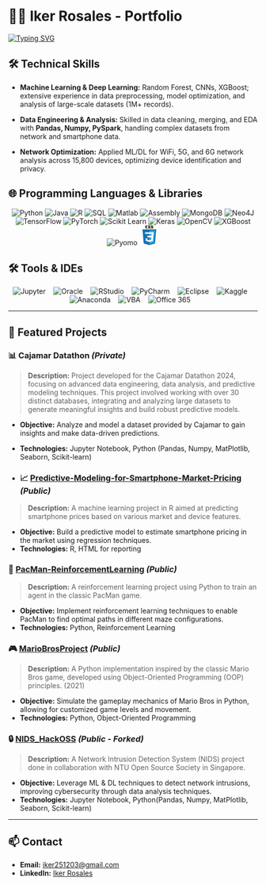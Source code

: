 # 👨‍💻 Iker Rosales - Portfolio

<a href="https://git.io/typing-svg"><img src="https://readme-typing-svg.herokuapp.com?font=Source+Code+Pro&weight=500&size=30&duration=3000&pause=10&color=F1F700&background=31313100&center=true&multiline=true&width=650&height=180&lines=Hi%2C+I'm+Iker+Rosales;Data+Science+and+Engineering+%F0%9F%93%8A;Telecommunications+Engineering+%F0%9F%8C%90;UC3M+%26+NTU+%F0%9F%8F%AB" alt="Typing SVG" /></a>

## 🛠️ Technical Skills

- **Machine Learning & Deep Learning:** Random Forest, CNNs, XGBoost; extensive experience in data preprocessing, model optimization, and analysis of large-scale datasets (1M+ records).
  
- **Data Engineering & Analysis:** Skilled in data cleaning, merging, and EDA with **Pandas, Numpy, PySpark**, handling complex datasets from network and smartphone data.

- **Network Optimization:** Applied ML/DL for WiFi, 5G, and 6G network analysis across 15,800 devices, optimizing device identification and privacy.


## 🌐 Programming Languages & Libraries

<p align="center">
  <img src="https://img.shields.io/badge/-Python-3776AB?style=for-the-badge&logo=python&logoColor=white" alt="Python">
  <img src="https://img.shields.io/badge/-Java-007396?style=for-the-badge&logo=java&logoColor=white" alt="Java">
  <img src="https://img.shields.io/badge/-R-276DC3?style=for-the-badge&logo=r&logoColor=white" alt="R">
  <img src="https://img.shields.io/badge/-SQL-CC2927?style=for-the-badge&logo=microsoft-sql-server&logoColor=white" alt="SQL">
  <img src="https://img.shields.io/badge/-Matlab-0076A8?style=for-the-badge&logo=mathworks&logoColor=white" alt="Matlab">
  <img src="https://img.shields.io/badge/-Assembly-2C4CB5?style=for-the-badge&logo=assembler&logoColor=white" alt="Assembly">
  <img src="https://img.shields.io/badge/-MongoDB-47A248?style=for-the-badge&logo=mongodb&logoColor=white" alt="MongoDB">
  <img src="https://img.shields.io/badge/-Neo4J-008CC1?style=for-the-badge&logo=neo4j&logoColor=white" alt="Neo4J">
  <img src="https://img.shields.io/badge/-TensorFlow-FF6F61?style=for-the-badge&logo=tensorflow&logoColor=white" alt="TensorFlow">
  <img src="https://img.shields.io/badge/-PyTorch-EE4C2C?style=for-the-badge&logo=pytorch&logoColor=white" alt="PyTorch">
  <img src="https://img.shields.io/badge/-Scikit%20Learn-F7931E?style=for-the-badge&logo=scikit-learn&logoColor=white" alt="Scikit Learn">
  <img src="https://img.shields.io/badge/-Keras-D00000?style=for-the-badge&logo=keras&logoColor=white" alt="Keras">
  <img src="https://img.shields.io/badge/-OpenCV-5C3EE8?style=for-the-badge&logo=opencv&logoColor=white" alt="OpenCV">
  <img src="https://img.shields.io/badge/-XGBoost-1C75BC?style=for-the-badge&logo=xgboost&logoColor=white" alt="XGBoost">
  <img src="https://img.shields.io/badge/-Pyomo-87A4A5?style=for-the-badge&logo=python&logoColor=white" alt="Pyomo">
  <a href="https://www.w3schools.com/css/" target="_blank" rel="noreferrer"> <img src="https://raw.githubusercontent.com/devicons/devicon/master/icons/css3/css3-original-wordmark.svg" alt="css3" width="40" height="40"/> </a>
  
</p>

## 🛠️ Tools & IDEs
<p align="center">
  <img src="https://img.shields.io/badge/-Jupyter-F37626?style=for-the-badge&logo=jupyter&logoColor=white" alt="Jupyter"/> &nbsp;&nbsp;
  <img src="https://img.shields.io/badge/-Oracle-F80000?style=for-the-badge&logo=oracle&logoColor=white" alt="Oracle"/> &nbsp;&nbsp;
  <img src="https://img.shields.io/badge/-RStudio-75AADB?style=for-the-badge&logo=rstudio&logoColor=white" alt="RStudio"/> &nbsp;&nbsp;
  <img src="https://img.shields.io/badge/-PyCharm-000000?style=for-the-badge&logo=pycharm&logoColor=white" alt="PyCharm"/> &nbsp;&nbsp;
  <img src="https://img.shields.io/badge/-Eclipse-2C2255?style=for-the-badge&logo=eclipse&logoColor=white" alt="Eclipse"/> &nbsp;&nbsp;
  <img src="https://img.shields.io/badge/-Kaggle-20BEFF?style=for-the-badge&logo=kaggle&logoColor=white" alt="Kaggle"/> &nbsp;&nbsp;
  <img src="https://img.shields.io/badge/-Anaconda-44A833?style=for-the-badge&logo=anaconda&logoColor=white" alt="Anaconda"/> &nbsp;&nbsp;
  <img src="https://img.shields.io/badge/-VBA-217346?style=for-the-badge&logo=microsoft-excel&logoColor=white" alt="VBA"/> &nbsp;&nbsp;
  <img src="https://img.shields.io/badge/-Office%20365-D83B01?style=for-the-badge&logo=microsoft-office&logoColor=white" alt="Office 365"/> &nbsp;&nbsp;
</p>

---


## 📂 Featured Projects

### 📊 Cajamar Datathon *(Private)*
> **Description:** Project developed for the Cajamar Datathon 2024, focusing on advanced data engineering, data analysis, and predictive modeling techniques. This project involved working with over 30 distinct databases, integrating and analyzing large datasets to generate meaningful insights and build robust predictive models.

- **Objective:** Analyze and model a dataset provided by Cajamar to gain insights and make data-driven predictions.
- **Technologies:** Jupyter Notebook, Python (Pandas, Numpy, MatPlotlib, Seaborn, Scikit-learn)

- ### 📈 [Predictive-Modeling-for-Smartphone-Market-Pricing](https://github.com/ikerosales/Predictive-Modeling-for-Smartphone-Market-Pricing) *(Public)*
> **Description:** A machine learning project in R aimed at predicting smartphone prices based on various market and device features.

- **Objective:** Build a predictive model to estimate smartphone pricing in the market using regression techniques.
- **Technologies:** R, HTML for reporting
  
### 👾 [PacMan-ReinforcementLearning](https://github.com/ikerosales/PacMan-ReinforcementLearning) *(Public)*
> **Description:** A reinforcement learning project using Python to train an agent in the classic PacMan game.

- **Objective:** Implement reinforcement learning techniques to enable PacMan to find optimal paths in different maze configurations.
- **Technologies:** Python, Reinforcement Learning 

### 🎮 [MarioBrosProject](https://github.com/ikerosales/MarioBrosProject) *(Public)*
> **Description:** A Python implementation inspired by the classic Mario Bros game, developed using Object-Oriented Programming (OOP) principles. (2021)

- **Objective:** Simulate the gameplay mechanics of Mario Bros in Python, allowing for customized game levels and movement.
- **Technologies:** Python, Object-Oriented Programming

### 🔒 [NIDS_HackOSS](https://github.com/ikerosales/NIDS_HackOSS) *(Public - Forked)*
> **Description:** A Network Intrusion Detection System (NIDS) project done in collaboration with NTU Open Source Society in Singapore.

- **Objective:** Leverage ML & DL techniques to detect network intrusions, improving cybersecurity through data analysis techniques.
- **Technologies:** Jupyter Notebook, Python(Pandas, Numpy, MatPlotlib, Seaborn, Scikit-learn)

---

## 📫 Contact

- **Email:** [iker251203@gmail.com](mailto:iker251203@gmail.com)
- **LinkedIn:** [Iker Rosales](https://www.linkedin.com/in/iker-rosales-saiz-49218531b/)
